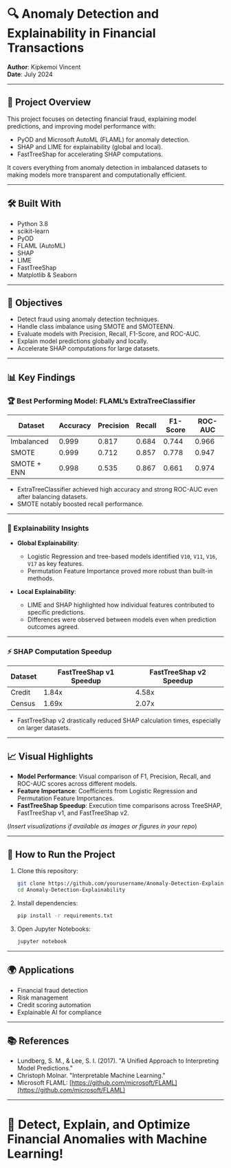 # 🔍 Anomaly Detection and Explainability in Financial Transactions

**Author**: Kipkemoi Vincent  
**Date**: July 2024

---

## 📖 Project Overview

This project focuses on detecting financial fraud, explaining model predictions, and improving model performance with:
- PyOD and Microsoft AutoML (FLAML) for anomaly detection.
- SHAP and LIME for explainability (global and local).
- FastTreeShap for accelerating SHAP computations.

It covers everything from anomaly detection in imbalanced datasets to making models more transparent and computationally efficient.

---

## 🛠️ Built With

- Python 3.8
- scikit-learn
- PyOD
- FLAML (AutoML)
- SHAP
- LIME
- FastTreeShap
- Matplotlib & Seaborn

---

## 🎯 Objectives

- Detect fraud using anomaly detection techniques.
- Handle class imbalance using SMOTE and SMOTEENN.
- Evaluate models with Precision, Recall, F1-Score, and ROC-AUC.
- Explain model predictions globally and locally.
- Accelerate SHAP computations for large datasets.

---

## 📊 Key Findings

### 🏆 Best Performing Model: FLAML’s ExtraTreeClassifier

| Dataset      | Accuracy | Precision | Recall | F1-Score | ROC-AUC |
|--------------|----------|-----------|--------|----------|---------|
| Imbalanced   | 0.999    | 0.817     | 0.684  | 0.744    | 0.966   |
| SMOTE        | 0.999    | 0.712     | 0.857  | 0.778    | 0.947   |
| SMOTE + ENN  | 0.998    | 0.535     | 0.867  | 0.661    | 0.974   |

- ExtraTreeClassifier achieved high accuracy and strong ROC-AUC even after balancing datasets.
- SMOTE notably boosted recall performance.

---

### 🧠 Explainability Insights

- **Global Explainability**:  
  - Logistic Regression and tree-based models identified `V10`, `V11`, `V16`, `V17` as key features.
  - Permutation Feature Importance proved more robust than built-in methods.

- **Local Explainability**:  
  - LIME and SHAP highlighted how individual features contributed to specific predictions.
  - Differences were observed between models even when prediction outcomes agreed.

---

### ⚡ SHAP Computation Speedup

| Dataset | FastTreeShap v1 Speedup | FastTreeShap v2 Speedup |
|---------|-------------------------|-------------------------|
| Credit  | 1.84x                    | 4.58x                    |
| Census  | 1.69x                    | 2.07x                    |

- FastTreeShap v2 drastically reduced SHAP calculation times, especially on larger datasets.

---

## 📈 Visual Highlights

- **Model Performance**: Visual comparison of F1, Precision, Recall, and ROC-AUC scores across different models.
- **Feature Importance**: Coefficients from Logistic Regression and Permutation Feature Importances.
- **FastTreeShap Speedup**: Execution time comparisons across TreeSHAP, FastTreeShap v1, and FastTreeShap v2.

(*Insert visualizations if available as images or figures in your repo*)

---

## 🚀 How to Run the Project

1. Clone this repository:
    ```bash
    git clone https://github.com/yourusername/Anomaly-Detection-Explainability.git
    cd Anomaly-Detection-Explainability
    ```

2. Install dependencies:
    ```bash
    pip install -r requirements.txt
    ```

3. Open Jupyter Notebooks:
    ```bash
    jupyter notebook
    ```

---

## 🌍 Applications

- Financial fraud detection
- Risk management
- Credit scoring automation
- Explainable AI for compliance

---

## 📚 References

- Lundberg, S. M., & Lee, S. I. (2017). "A Unified Approach to Interpreting Model Predictions."
- Christoph Molnar. "Interpretable Machine Learning."
- Microsoft FLAML: [https://github.com/microsoft/FLAML](https://github.com/microsoft/FLAML)

---

# 🚀 Detect, Explain, and Optimize Financial Anomalies with Machine Learning!
